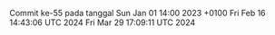 Commit ke-55 pada tanggal Sun Jan 01 14:00 2023 +0100
Fri Feb 16 14:43:06 UTC 2024
Fri Mar 29 17:09:11 UTC 2024
